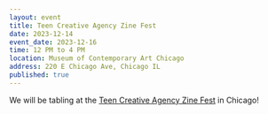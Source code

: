 ```yaml
---
layout: event
title: Teen Creative Agency Zine Fest
date: 2023-12-14
event_date: 2023-12-16
time: 12 PM to 4 PM
location: Museum of Contemporary Art Chicago
address: 220 E Chicago Ave, Chicago IL
published: true
---
```


We will be tabling at the [Teen Creative Agency Zine Fest](https://visit.mcachicago.org/events/tca-zine-fest-2023/) in Chicago!
